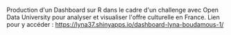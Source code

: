 Production d'un Dashboard sur R dans le cadre d'un challenge avec
Open Data University pour analyser et visualiser l'offre culturelle en
France.
Lien pour y accéder : https://lyna37.shinyapps.io/dashboard-lyna-boudamous-1/
